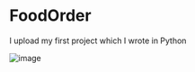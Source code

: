 # FoodOrder
I upload my first project which I wrote in Python


![image](https://user-images.githubusercontent.com/72996538/112843767-9e9f9d00-90ab-11eb-8f3e-cbe9fe1fb64d.png)
